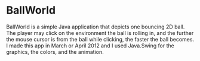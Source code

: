 # BallWorld
BallWorld is a simple Java application that depicts one bouncing 2D ball. The player may click on the environment the ball is rolling in, and the further the mouse cursor is from the ball while clicking, the faster the ball becomes. I made this app in March or April 2012 and I used Java.Swing for the graphics, the colors, and the animation.
